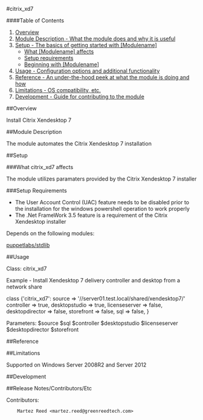#citrix_xd7

####Table of Contents

1. [Overview](#overview)
2. [Module Description - What the module does and why it is useful](#module-description)
3. [Setup - The basics of getting started with [Modulename]](#setup)
    * [What [Modulename] affects](#what-[modulename]-affects)
    * [Setup requirements](#setup-requirements)
    * [Beginning with [Modulename]](#beginning-with-[Modulename])
4. [Usage - Configuration options and additional functionality](#usage)
5. [Reference - An under-the-hood peek at what the module is doing and how](#reference)
5. [Limitations - OS compatibility, etc.](#limitations)
6. [Development - Guide for contributing to the module](#development)

##Overview

Install Citrix Xendesktop 7

##Module Description

The module automates the Citrix Xendesktop 7 installation

##Setup

###What citrix_xd7 affects

The module utilizes paramaters provided by the Citrix Xendesktop 7 installer

###Setup Requirements
 
 - The User Account Control (UAC) feature needs to be disabled prior to the installation for the windows powershell operation to work properly
 - The .Net FrameWork 3.5 feature is a requirement of the Citrix Xendesktop installer
 
Depends on the following modules:

[puppetlabs/stdlib](https://forge.puppetlabs.com/puppetlabs/stdlib)

##Usage

Class: citrix_xd7

Example - Install Xendesktop 7 delivery controller and desktop from a network share 

class {'citrix_xd7':
   source 		   => '//server01.test.local/shared/xendesktop7/' 
   controller      => true,
   desktopstudio   => true,
   licenseserver   => false,
   desktopdirector => false,
   storefront      => false,
   sql             => false,
  }


Parameters:
  $source
  $sql
  $controller
  $desktopstudio
  $licenseserver
  $desktopdirector
  $storefront
  

##Reference

##Limitations

Supported on Windows Server 2008R2 and Server 2012

##Development

##Release Notes/Contributors/Etc

Contributors:

        Martez Reed <martez.reed@greenreedtech.com>
